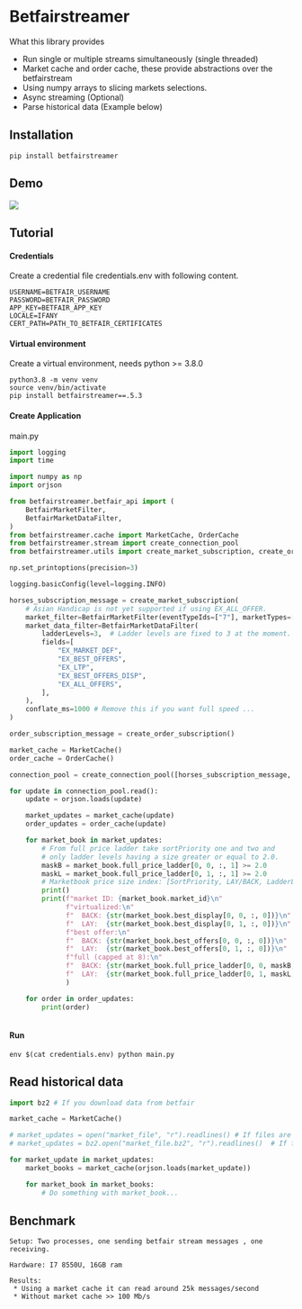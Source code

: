 # Betfairstreamer

What this library provides

* Run single or multiple streams simultaneously (single threaded)
* Market cache and order cache, these provide abstractions over the betfairstream
* Using numpy arrays to slicing markets selections.
* Async streaming (Optional)
* Parse historical data (Example below)

## Installation

```
pip install betfairstreamer
```
## Demo
![](stream.gif)

## Tutorial
#### Credentials
Create a credential file credentials.env
with following content.
```
USERNAME=BETFAIR_USERNAME
PASSWORD=BETFAIR_PASSWORD
APP_KEY=BETFAIR_APP_KEY
LOCALE=IFANY
CERT_PATH=PATH_TO_BETFAIR_CERTIFICATES
```
#### Virtual environment
Create a virtual environment, needs python >= 3.8.0
```shell script
python3.8 -m venv venv
source venv/bin/activate
pip install betfairstreamer==.5.3
```

#### Create Application
main.py
```python
import logging
import time

import numpy as np
import orjson

from betfairstreamer.betfair_api import (
    BetfairMarketFilter,
    BetfairMarketDataFilter,
)
from betfairstreamer.cache import MarketCache, OrderCache
from betfairstreamer.stream import create_connection_pool
from betfairstreamer.utils import create_market_subscription, create_order_subscription

np.set_printoptions(precision=3)

logging.basicConfig(level=logging.INFO)

horses_subscription_message = create_market_subscription(
    # Asian Handicap is not yet supported if using EX_ALL_OFFER.
    market_filter=BetfairMarketFilter(eventTypeIds=["7"], marketTypes=["WIN"]),
    market_data_filter=BetfairMarketDataFilter(
        ladderLevels=3,  # Ladder levels are fixed to 3 at the moment.
        fields=[
            "EX_MARKET_DEF",
            "EX_BEST_OFFERS",
            "EX_LTP",
            "EX_BEST_OFFERS_DISP",
            "EX_ALL_OFFERS",
        ],
    ),
    conflate_ms=1000 # Remove this if you want full speed ...
)

order_subscription_message = create_order_subscription()

market_cache = MarketCache()
order_cache = OrderCache()

connection_pool = create_connection_pool([horses_subscription_message, order_subscription_message])

for update in connection_pool.read():
    update = orjson.loads(update)

    market_updates = market_cache(update)
    order_updates = order_cache(update)

    for market_book in market_updates:
        # From full price ladder take sortPriority one and two and
        # only ladder levels having a size greater or equal to 2.0.
        maskB = market_book.full_price_ladder[0, 0, :, 1] >= 2.0
        maskL = market_book.full_price_ladder[0, 1, :, 1] >= 2.0
        # Marketbook price size index: [SortPriority, LAY/BACK, LadderLevel, Price/Size]
        print()
        print(f"market ID: {market_book.market_id}\n"
              f"virtualized:\n"
              f"  BACK: {str(market_book.best_display[0, 0, :, 0])}\n"
              f"  LAY:  {str(market_book.best_display[0, 1, :, 0])}\n"
              f"best offer:\n"
              f"  BACK: {str(market_book.best_offers[0, 0, :, 0])}\n"
              f"  LAY:  {str(market_book.best_offers[0, 1, :, 0])}\n"
              f"full (capped at 8):\n"
              f"  BACK: {str(market_book.full_price_ladder[0, 0, maskB, 0][-8:])}\n"
              f"  LAY:  {str(market_book.full_price_ladder[0, 1, maskL, 0][:8])}\n"
              )

    for order in order_updates:
        print(order)



```

#### Run

```
env $(cat credentials.env) python main.py
```


## Read historical data
```python
import bz2 # If you download data from betfair

market_cache = MarketCache()

# market_updates = open("market_file", "r").readlines() # If files are not compressed
# market_updates = bz2.open("market_file.bz2", "r").readlines()  # If files are compressed

for market_update in market_updates:
    market_books = market_cache(orjson.loads(market_update))    

    for market_book in market_books: 
        # Do something with market_book...

```

## Benchmark
```Benchmark
Setup: Two processes, one sending betfair stream messages , one receiving.

Hardware: I7 8550U, 16GB ram

Results: 
 * Using a market cache it can read around 25k messages/second
 * Without market cache >> 100 Mb/s

```

       
